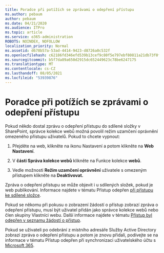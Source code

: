 ```yaml
---
title: Poradce při potížích se zprávami o odepření přístupu
ms.author: pebaum
author: pebaum
ms.date: 04/21/2020
ms.audience: ITPro
ms.topic: article
ms.service: o365-administration
ROBOTS: NOINDEX, NOFOLLOW
localization_priority: Normal
ms.assetid: d678b57a-53ad-4414-9423-d8726a0c532f
ms.openlocfilehash: c62186fd346efd539b13cef9c80f5e797ebf80811a21db73f0f07fd86c080d55
ms.sourcegitcommit: b5f7da89a650d2915dc652449623c78be6247175
ms.translationtype: MT
ms.contentlocale: cs-CZ
ms.lasthandoff: 08/05/2021
ms.locfileid: "53939876"
---
```

# <a name="troubleshoot-access-denied-messages"></a>Poradce při potížích se zprávami o odepření přístupu

Pokud někdo dostal zprávu o odepření přístupu do sdílené složky v SharePoint, správce kolekce webů možná povolil režim uzamčení oprávnění omezeného přístupu uživatelů. Pokud to chcete vypnout: 
  
1. Přejděte na web, klikněte na ikonu Nastavení a potom klikněte na **Web Nastavení**.
    
2. V **části Správa kolekce webů** klikněte na Funkce kolekce **webů**.
    
3. Vedle možnosti **Režim uzamčení oprávnění** uživatele s omezeným přístupem klikněte na **Deaktivovat.**
    
Zpráva o odepření přístupu se může objevit i u sdílených složek, pokud je web publikování. Informace najdete v tématu Přístup odepřen [při přístupu ke sdílené složce](https://answers.microsoft.com/windows/forum/windows_7-files/access-denied-to-share-folder/79fae49d-cddf-4845-8ac8-c141884d85fb).
  
Pokud se někomu při pokusu o zobrazení žádostí o přístup zobrazí zpráva o odepření přístupu, musí být uživatel přidán jako správce kolekce webů nebo člen skupiny Vlastníci webu. Další informace najdete v tématu [Přístup byl odepřen v seznamu žádostí o přístup](https://go.microsoft.com/fwlink/?linkid=2004220).
  
Pokud se uživateli po odebrání z místního adresáře Služby Active Directory zobrazí zpráva o odepření přístupu a potom je znovu přidali, podívejte se na informace v tématu Přístup odepřen při synchronizaci uživatelského účtu s [Microsoft 365](https://go.microsoft.com/fwlink/?linkid=2004318).
  

